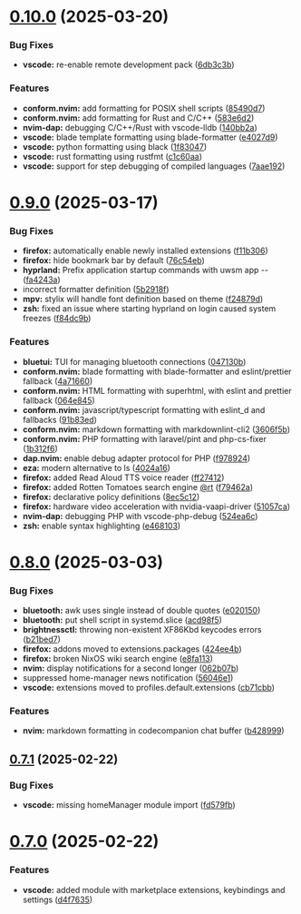 # [0.10.0](https://github.com/99linesofcode/home-manager/compare/v0.9.0...v0.10.0) (2025-03-20)


### Bug Fixes

* **vscode:** re-enable remote development pack ([6db3c3b](https://github.com/99linesofcode/home-manager/commit/6db3c3b259c6df4e1f9eed0953ae45900729e63d))


### Features

* **conform.nvim:** add formatting for POSIX shell scripts ([85490d7](https://github.com/99linesofcode/home-manager/commit/85490d7a6695a5d4d76ba1317794bcca324e0053))
* **conform.nvim:** add formatting for Rust and C/C++ ([583e6d2](https://github.com/99linesofcode/home-manager/commit/583e6d230d5cdb0105e04310761503c7944734ad))
* **nvim-dap:** debugging C/C++/Rust with vscode-lldb ([140bb2a](https://github.com/99linesofcode/home-manager/commit/140bb2a033d8b2126120254fb37fc98890ef9587))
* **vscode:** blade template formatting using blade-formatter ([e4027d9](https://github.com/99linesofcode/home-manager/commit/e4027d91b5c5b8f7baf5cf150b608bd6ac6daf1b))
* **vscode:** python formatting using black ([1f83047](https://github.com/99linesofcode/home-manager/commit/1f830477aa5c9414f5157429894a6f4759dc1cdf))
* **vscode:** rust formatting using rustfmt ([c1c60aa](https://github.com/99linesofcode/home-manager/commit/c1c60aafddf236efd9ba4aa88a8835d29332dd3f))
* **vscode:** support for step debugging of compiled languages ([7aae192](https://github.com/99linesofcode/home-manager/commit/7aae1925e5b49acf57648255ccb7e4947418f5b4))



# [0.9.0](https://github.com/99linesofcode/home-manager/compare/v0.8.0...v0.9.0) (2025-03-17)


### Bug Fixes

* **firefox:** automatically enable newly installed extensions ([f11b306](https://github.com/99linesofcode/home-manager/commit/f11b3062ef6a9cadd6499c2817cf96ccac020c74))
* **firefox:** hide bookmark bar by default ([76c54eb](https://github.com/99linesofcode/home-manager/commit/76c54eb6a94b0e8ee120bafe121559a7ffb3a49d))
* **hyprland:** Prefix application startup commands with uwsm app -- ([fa4243a](https://github.com/99linesofcode/home-manager/commit/fa4243a8cb9713b07c9cf2bcafcc244064644595))
* incorrect formatter definition ([5b2918f](https://github.com/99linesofcode/home-manager/commit/5b2918f0561bfe59a0c83478c196a6e4c65c2be8))
* **mpv:** stylix will handle font definition based on theme ([f24879d](https://github.com/99linesofcode/home-manager/commit/f24879d73038babedda9df71200ed05e52f8c62e))
* **zsh:** fixed an issue where starting hyprland on login caused system freezes ([f84dc9b](https://github.com/99linesofcode/home-manager/commit/f84dc9b3d3b72adc0dab49f7467b2622b2deff7b))


### Features

* **bluetui:** TUI for managing bluetooth connections ([047130b](https://github.com/99linesofcode/home-manager/commit/047130b22905a1988dfe8f55483565abd41fd6d9))
* **conform.nvim:** blade formatting with blade-formatter and eslint/prettier fallback ([4a71660](https://github.com/99linesofcode/home-manager/commit/4a716604160b4b742a9c377ca993435439809f93))
* **conform.nvim:** HTML formatting with superhtml, with eslint and prettier fallback ([064e845](https://github.com/99linesofcode/home-manager/commit/064e8459b3eaac56911df9279132858918b760b0))
* **conform.nvim:** javascript/typescript formatting with eslint_d and fallbacks ([91b83ed](https://github.com/99linesofcode/home-manager/commit/91b83edea38293e273ed4fad6c18b14630f1b67a))
* **conform.nvim:** markdown formatting with markdownlint-cli2 ([3606f5b](https://github.com/99linesofcode/home-manager/commit/3606f5be96916b2632e1e401520168e83cf4ef48))
* **conform.nvim:** PHP formatting with laravel/pint and php-cs-fixer ([1b312f6](https://github.com/99linesofcode/home-manager/commit/1b312f673f34f35ab0a89afa5b478280afccc62e))
* **dap.nvim:** enable debug adapter protocol for PHP ([f978924](https://github.com/99linesofcode/home-manager/commit/f978924b316dbe8732a36e5ae3a134081fbbb973))
* **eza:** modern alternative to ls ([4024a16](https://github.com/99linesofcode/home-manager/commit/4024a16763fa9a81ed1bce64985d0a029789baa5))
* **firefox:** added Read Aloud TTS voice reader ([ff27412](https://github.com/99linesofcode/home-manager/commit/ff27412657bf1394154a3ce335942772a04883d3))
* **firefox:** added Rotten Tomatoes search engine [@rt](https://github.com/rt) ([f79462a](https://github.com/99linesofcode/home-manager/commit/f79462aee04531b585676dc33fffe2e671b015c5))
* **firefox:** declarative policy definitions ([8ec5c12](https://github.com/99linesofcode/home-manager/commit/8ec5c1222d6acdf74f65bfa05d11fcd06f474db6))
* **firefox:** hardware video acceleration with nvidia-vaapi-driver ([51057ca](https://github.com/99linesofcode/home-manager/commit/51057cae10b2075a0dcf2c5c0ba310d077b69789))
* **nvim-dap:** debugging PHP with vscode-php-debug ([524ea6c](https://github.com/99linesofcode/home-manager/commit/524ea6cfebcda5483e84ee3cbe44565420eeb0bd))
* **zsh:** enable syntax highlighting ([e468103](https://github.com/99linesofcode/home-manager/commit/e468103f8c753cba6e5aa239c4fd095b2af7cb0d))



# [0.8.0](https://github.com/99linesofcode/home-manager/compare/v0.7.1...v0.8.0) (2025-03-03)


### Bug Fixes

* **bluetooth:** awk uses single instead of double quotes ([e020150](https://github.com/99linesofcode/home-manager/commit/e020150c790fd015285989cd290007c3b5d3e4cf))
* **bluetooth:** put shell script in systemd.slice ([acd98f5](https://github.com/99linesofcode/home-manager/commit/acd98f5929cc9839030e84aed8f871b71ef21b71))
* **brightnessctl:** throwing non-existent XF86Kbd keycodes errors ([b21bed7](https://github.com/99linesofcode/home-manager/commit/b21bed7453453cf2d27b7fc227f646ce7971f781))
* **firefox:** addons moved to extensions.packages ([424ee4b](https://github.com/99linesofcode/home-manager/commit/424ee4b9c1ef21eb28085b43b960161b08abf5b2))
* **firefox:** broken NixOS wiki search engine ([e8fa113](https://github.com/99linesofcode/home-manager/commit/e8fa11371ff56b1e1a80d9217d79168d37d40df0))
* **nvim:** display notifications for a second longer ([062b07b](https://github.com/99linesofcode/home-manager/commit/062b07b073105cbdf7a3f277be7bba68354ddee3))
* suppressed home-manager news notification ([56046e1](https://github.com/99linesofcode/home-manager/commit/56046e1759c6106011a8f50cef8e3dce9187546a))
* **vscode:** extensions moved to profiles.default.extensions ([cb71cbb](https://github.com/99linesofcode/home-manager/commit/cb71cbb3bb247c8086af6c83fbe2a113b0d4c498))


### Features

* **nvim:** markdown formatting in codecompanion chat buffer ([b428999](https://github.com/99linesofcode/home-manager/commit/b4289995731898894c910efd6107cc78d5ba0319))



## [0.7.1](https://github.com/99linesofcode/home-manager/compare/v0.7.0...v0.7.1) (2025-02-22)


### Bug Fixes

* **vscode:** missing homeManager module import ([fd579fb](https://github.com/99linesofcode/home-manager/commit/fd579fbe2af18c4f98372c309fe148c33988d9f3))



# [0.7.0](https://github.com/99linesofcode/home-manager/compare/v0.6.0...v0.7.0) (2025-02-22)


### Features

* **vscode:** added module with marketplace extensions, keybindings and settings ([d4f7635](https://github.com/99linesofcode/home-manager/commit/d4f7635a553dcbdbb0b744ecfb3e2bf9493bad76))



